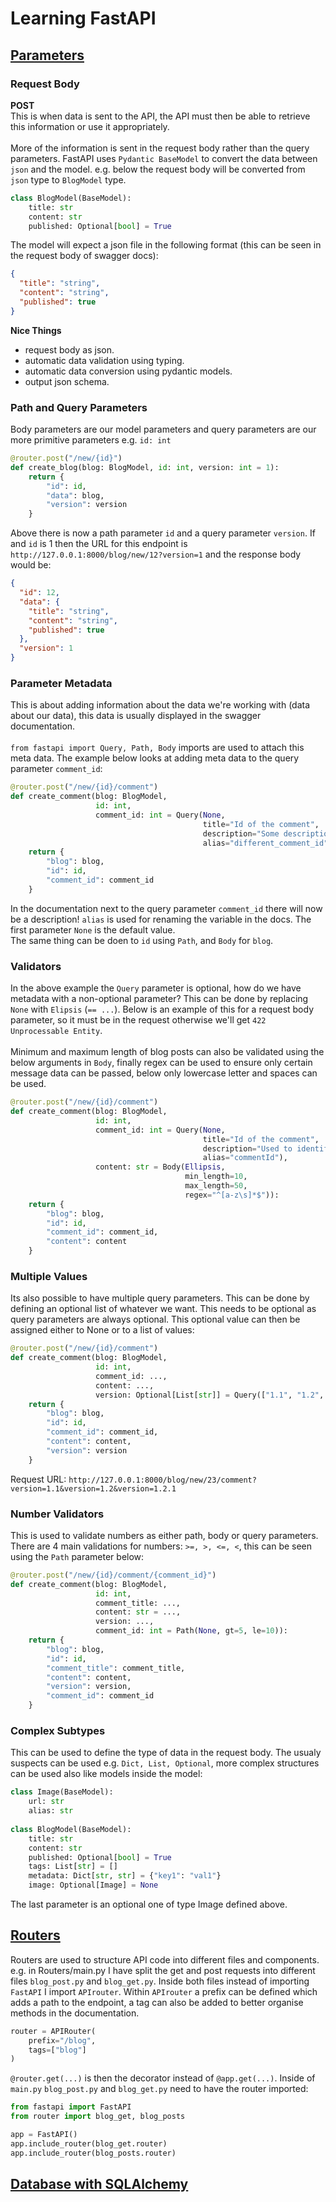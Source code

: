 # Learning FastAPI

## <ins>Parameters</ins>
### Request Body
**POST** </br>
This is when data is sent to the API, the API must then be able to retrieve this information or use it
appropriately. </br> </br>
More of the information is sent in the request body rather than the query parameters.
FastAPI uses ```Pydantic BaseModel``` to convert the data between ```json``` and the model. e.g. below the request body will
be converted from ```json``` type to ```BlogModel``` type.
```python
class BlogModel(BaseModel):
    title: str
    content: str
    published: Optional[bool] = True
```
The model will expect a json file in the following format (this can be seen in the request body of swagger docs):
```json
{
  "title": "string",
  "content": "string",
  "published": true
}
```
**Nice Things**
- request body as json.
- automatic data validation using typing.
- automatic data conversion using pydantic models.
- output json schema. 

### Path and Query Parameters
Body parameters are our model parameters and query parameters are our more primitive parameters e.g. ```id: int```</br>
```python
@router.post("/new/{id}")
def create_blog(blog: BlogModel, id: int, version: int = 1):
    return {
        "id": id,
        "data": blog,
        "version": version
    }
```
Above there is now a path parameter ```id``` and a query parameter ```version```. If and ```id``` is 1 then the URL
for this endpoint is  ```http://127.0.0.1:8000/blog/new/12?version=1``` and the response body would be:
```json
{
  "id": 12,
  "data": {
    "title": "string",
    "content": "string",
    "published": true
  },
  "version": 1
}
```

### Parameter Metadata
This is about adding information about the data we're working with (data about our data), this data is usually
displayed in the swagger documentation. </br> </br>
```from fastapi import Query, Path, Body``` imports are used to attach this meta data. The example below looks at adding
meta data to the query parameter ```comment_id```:
```python
@router.post("/new/{id}/comment")
def create_comment(blog: BlogModel,
                   id: int,
                   comment_id: int = Query(None,
                                           title="Id of the comment",
                                           description="Some description for comment id",
                                           alias="different_comment_id")):
    return {
        "blog": blog,
        "id": id,
        "comment_id": comment_id
    }
```
In the documentation next to the query parameter ```comment_id``` there will now be a description! ```alias```
is used for renaming the variable in the docs. The first parameter ```None``` is the default value.</br>
The same thing can be doen to ```id``` using ```Path```, and ```Body``` for ```blog```.

### Validators
In the above example the ```Query``` parameter is optional, how do we have metadata with a non-optional parameter?
This can be done by replacing ```None``` with ```Elipsis``` (```== ...```). Below is an example of this for a request
body parameter, so it must be in the request otherwise we'll get ```422 Unprocessable Entity```.</br> </br>
Minimum and maximum length of blog posts can also be validated using the below arguments in ```Body```, finally regex
can be used to ensure only certain message data can be passed, below only lowercase letter and spaces can be used.
```python
@router.post("/new/{id}/comment")
def create_comment(blog: BlogModel,
                   id: int,
                   comment_id: int = Query(None,
                                           title="Id of the comment",
                                           description="Used to identify which comment is which",
                                           alias="commentId"),
                   content: str = Body(Ellipsis,
                                       min_length=10,
                                       max_length=50,
                                       regex="^[a-z\s]*$")):
    return {
        "blog": blog,
        "id": id,
        "comment_id": comment_id,
        "content": content
    }
```

### Multiple Values
Its also possible to have multiple query parameters. This can be done by defining an optional list of whatever we want.
This needs to be optional as query parameters are always optional. This optional value can then be assigned either to 
None or to a list of values:

```python
@router.post("/new/{id}/comment")
def create_comment(blog: BlogModel,
                   id: int,
                   comment_id: ...,
                   content: ...,
                   version: Optional[List[str]] = Query(["1.1", "1.2", "1.2.1"])):
    return {
        "blog": blog,
        "id": id,
        "comment_id": comment_id,
        "content": content,
        "version": version
    }
```
Request URL: ```http://127.0.0.1:8000/blog/new/23/comment?version=1.1&version=1.2&version=1.2.1```

### Number Validators
This is used to validate numbers as either path, body or query parameters. There are 4 main validations for numbers: 
`>=, >, <=, <`, this can be seen using the `Path` parameter below:
```python
@router.post("/new/{id}/comment/{comment_id}")
def create_comment(blog: BlogModel,
                   id: int,
                   comment_title: ...,
                   content: str = ...,
                   version: ...,
                   comment_id: int = Path(None, gt=5, le=10)):
    return {
        "blog": blog,
        "id": id,
        "comment_title": comment_title,
        "content": content,
        "version": version,
        "comment_id": comment_id
    }
```

### Complex Subtypes
This can be used to define the type of data in the request body. The usualy suspects can be used e.g. `Dict, List,
Optional`, more complex structures can be used also like models inside the model:
```python
class Image(BaseModel):
    url: str
    alias: str
    
class BlogModel(BaseModel):
    title: str
    content: str
    published: Optional[bool] = True
    tags: List[str] = []
    metadata: Dict[str, str] = {"key1": "val1"}
    image: Optional[Image] = None
```
The last parameter is an optional one of type Image defined above.

## <ins>Routers</ins>
Routers are used to structure API code into different files and components. e.g. in Routers/main.py I have split
the get and post requests into different files ```blog_post.py``` and ```blog_get.py```. Inside both files instead
of importing ```FastAPI``` I import ```APIrouter```. Within ```APIrouter``` a prefix can be defined which adds a path
to the endpoint, a tag can also be added to better organise methods in the documentation.

```python
router = APIRouter(
    prefix="/blog",
    tags=["blog"]
)
```

```@router.get(...)``` is then the decorator instead of ```@app.get(...)```. Inside of ```main.py``` ```blog_post.py```
and ```blog_get.py``` need to have the router imported:

```python
from fastapi import FastAPI
from router import blog_get, blog_posts

app = FastAPI()
app.include_router(blog_get.router)
app.include_router(blog_posts.router)
```
## <ins>Database with SQLAlchemy</ins>
